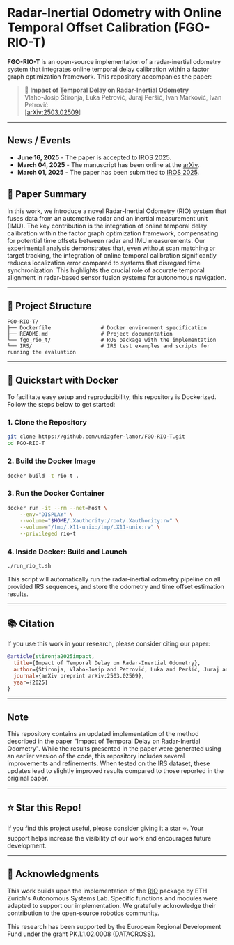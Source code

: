 # Radar-Inertial Odometry with Online Temporal Offset Calibration (FGO-RIO-T) 

**FGO-RIO-T** is an open-source implementation of a radar-inertial odometry system that integrates online temporal delay calibration within a factor graph optimization framework. This repository accompanies the paper:
> 📄 **Impact of Temporal Delay on Radar-Inertial Odometry**  
> Vlaho-Josip Štironja, Luka Petrović, Juraj Peršić, Ivan Marković, Ivan Petrović  
> [[arXiv:2503.02509](https://arxiv.org/abs/2503.02509)]

---

## News / Events
- **June 16, 2025** - The paper is accepted to IROS 2025.
- **March 04, 2025** - The manuscript has been online at the [arXiv](https://arxiv.org/pdf/2503.02509).
- **March 01, 2025** - The paper has been submitted to [IROS 2025]([https://www.iros25.org/).





## 📄 Paper Summary

In this work, we introduce a novel Radar-Inertial Odometry (RIO) system that fuses data from an automotive radar and an inertial measurement unit (IMU). The key contribution is the integration of online temporal delay calibration within the factor graph optimization framework, compensating for potential time offsets between radar and IMU measurements. Our experimental analysis demonstrates that, even without scan matching or target tracking, the integration of online temporal calibration significantly reduces localization error compared to systems that disregard time synchronization. This highlights the crucial role of accurate temporal alignment in radar-based sensor fusion systems for autonomous navigation.

---

## 📁 Project Structure

```
FGO-RIO-T/
├── Dockerfile                # Docker environment specification
├── README.md                 # Project documentation
└── fgo_rio_t/                # ROS package with the implementation
└── IRS/                      # IRS test examples and scripts for running the evaluation
```

---

## 🚀 Quickstart with Docker

To facilitate easy setup and reproducibility, this repository is Dockerized. Follow the steps below to get started:

### 1. Clone the Repository

```bash
git clone https://github.com/unizgfer-lamor/FGO-RIO-T.git
cd FGO-RIO-T
```

### 2. Build the Docker Image

```bash
docker build -t rio-t .
```

### 3. Run the Docker Container

```bash
docker run -it --rm --net=host \
    --env="DISPLAY" \
    --volume="$HOME/.Xauthority:/root/.Xauthority:rw" \
    --volume="/tmp/.X11-unix:/tmp/.X11-unix:rw" \
    --privileged rio-t
```

### 4. Inside Docker: Build and Launch

```bash
./run_rio_t.sh
```

This script will automatically run the radar-inertial odometry pipeline on all provided IRS sequences, and store the odometry and time offset estimation results.


---

## 📚 Citation

If you use this work in your research, please consider citing our paper:

```bibtex
@article{stironja2025impact,
  title={Impact of Temporal Delay on Radar-Inertial Odometry},
  author={Štironja, Vlaho-Josip and Petrović, Luka and Peršić, Juraj and Marković, Ivan and Petrović, Ivan},
  journal={arXiv preprint arXiv:2503.02509},
  year={2025}
}
```

---



## Note
This repository contains an updated implementation of the method described in the paper "Impact of Temporal Delay on Radar-Inertial Odometry". While the results presented in the paper were generated using an earlier version of the code, this repository includes several improvements and refinements. When tested on the IRS dataset, these updates lead to slightly improved results compared to those reported in the original paper.

 ---


## ⭐ Star this Repo!

If you find this project useful, please consider giving it a star ⭐. Your support helps increase the visibility of our work and encourages future development.

---

## 📢 Acknowledgments

This work builds upon the implementation of the [RIO](https://github.com/ethz-asl/rio) package by ETH Zurich's Autonomous Systems Lab. Specific functions and modules were adapted
to support our implementation. We gratefully acknowledge their contribution to the open-source robotics community. 

This research has been supported by the European Regional Development Fund under the grant PK.1.1.02.0008 (DATACROSS).


